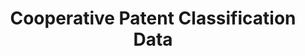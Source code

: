 ---
layout: default
bigquery: https://console.cloud.google.com/bigquery?p=patents-public-data&d=cpc&page=dataset
citation: '“Cooperative Patent Classification” by the EPO and USPTO, for public use. '
contributors: EPO, USPTO
cost: None
description: Cooperative Patent Classification Data contains the scheme and definitions
  of the Cooperative Patent Classification system for classifying patent documents.
  The CPC is the result of a partnership between the EPO and the USPTO in their joint
  effort to develop a common, internationally compatible classification system for
  technical documents, in particular patent publications, which will be used by both
  offices in the patent granting process
documentation: https://www.cooperativepatentclassification.org/cpcSchemeAndDefinitions
last_edit: 04/10/2022, 06:54:10
location: https://www.cooperativepatentclassification.org/index
maintained_by: USPTO, EPO
schema_fields:
- ipc_concordant
- synonyms
- residualReferences
- limiting_references
- titlePart
- dateRevised
- breakdownCode
- titleFull
- level
- additional_only
- sizeCache
- status
- breakdown_code
- applicationReferences
- informative_references
- residual_references
- children
- childGroups
- not_allocatable
- ipcConcordant
- limitingReferences
- symbol
- application_references
- informativeReferences
- date_revised
- parents
- child_groups
- glossary
- definition
- title_part
- notAllocatable
- title_full
shortname: cooperative_patent_classification
tags:
- patents
- science
title: Cooperative Patent Classification Data
uuid: 984374a7-16e9-4b35-9445-458daceb01bf
---